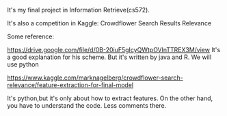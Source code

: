 It's my final project in Information Retrieve(cs572).

It's also a competition in Kaggle: Crowdflower Search Results Relevance

Some reference:

https://drive.google.com/file/d/0B-20iuF5gIcyQWtpOVlnTTREX3M/view
It's a good explanation for his scheme. But it's written by java and R. 
We will use python

https://www.kaggle.com/marknagelberg/crowdflower-search-relevance/feature-extraction-for-final-model

It's python,but it's only about how to extract features. On the other hand, you have to understand the code. Less comments there. 
